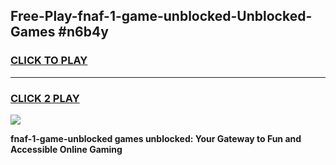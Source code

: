 
## Free-Play-fnaf-1-game-unblocked-Unblocked-Games #n6b4y
<h3>
<a href="https://news.freeplayer.one?title=fnaf-1-game-unblocked&ref=8M">CLICK TO PLAY</a></h3>
<hr>

<h3>
<a href="https://news.freeplayer.one?title=fnaf-1-game-unblocked&ref=8M">CLICK 2 PLAY</a>
  
</h3>

<a href="https://news.freeplayer.one?title=fnaf-1-game-unblocked&ref=8M"><img src="https://clearcache.store/games.png"></a>


**fnaf-1-game-unblocked games unblocked: Your Gateway to Fun and Accessible Online Gaming**
